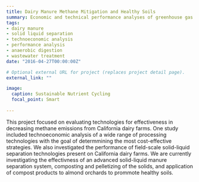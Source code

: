 ```yaml
---
title: Dairy Manure Methane Mitigation and Healthy Soils
summary: Economic and technical performance analyses of greenhouse gas reducing technologies for California dairy farms
tags:
- dairy manure
- solid liquid separation
- technoeconomic analysis
- performance analysis
- anaerobic digestion
- wastewater treatment
date: "2016-04-27T00:00:00Z"

# Optional external URL for project (replaces project detail page).
external_link: ""

image: 
  caption: Sustainable Nutrient Cycling
  focal_point: Smart
  
---
```

This project focused on evaluating technologies for effectiveness in decreasing methane emissions from California dairy farms. One study included technoeconomic analysis of a wide range of processing technologies with the goal of determmining the most cost-effective strategies. We also investigated the performance of field-scale solid-liquid separation technologies present on California dairy farms. We are currently investigating the effectivness of an advanced solid-liquid manure separation system, composting and pelletizing of the solids, and application of compost products to almond orchards to prommote healthy soils.  
